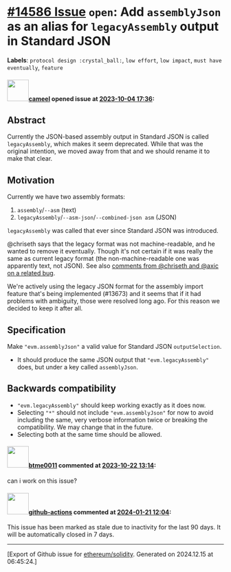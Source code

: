 # [\#14586 Issue](https://github.com/ethereum/solidity/issues/14586) `open`: Add `assemblyJson` as an alias for `legacyAssembly` output in Standard JSON
**Labels**: `protocol design :crystal_ball:`, `low effort`, `low impact`, `must have eventually`, `feature`


#### <img src="https://avatars.githubusercontent.com/u/137030?v=4" width="50">[cameel](https://github.com/cameel) opened issue at [2023-10-04 17:36](https://github.com/ethereum/solidity/issues/14586):

## Abstract

Currently the JSON-based assembly output in Standard JSON is called `legacyAssembly`, which makes it seem deprecated. While that was the original intention, we moved away from that and we should rename it to make that clear.

## Motivation
Currently we have two assembly formats:
1. `assembly`/`--asm` (text)
1. `legacyAssembly`/`--asm-json`/`--combined-json asm` (JSON)

`legacyAssembly` was called that ever since Standard JSON was introduced.

@chriseth says that the legacy format was not machine-readable, and he wanted to remove it eventually. Though it's not certain if it was really the same as current legacy format (the non-machine-readable one was apparently text, not JSON). See also [comments from @chriseth and @axic on a related bug](https://github.com/ethereum/solidity/issues/8171#issuecomment-588184845).

We're actively using the legacy JSON format for the assembly import feature that's being implemented (#13673) and it seems that if it had problems with ambiguity, those were resolved long ago. For this reason we decided to keep it after all.

## Specification

Make `"evm.assemblyJson"` a valid value for Standard JSON `outputSelection`.
- It should produce the same JSON output that `"evm.legacyAssembly"` does, but under a key called `assemblyJson`.


## Backwards compatibility
- `"evm.legacyAssembly"` should keep working exactly as it does now.
- Selecting `"*"` should not include `"evm.assemblyJson"` for now to avoid including the same, very verbose information twice or breaking the compatibility. We may change that in the future.
- Selecting both at the same time should be allowed.

#### <img src="https://avatars.githubusercontent.com/u/71667635?u=d9a14fb9e8ed6d88e2ac40725700e51ed6cc9741&v=4" width="50">[btme0011](https://github.com/btme0011) commented at [2023-10-22 13:14](https://github.com/ethereum/solidity/issues/14586#issuecomment-1774092854):

can i work on this issue?

#### <img src="https://avatars.githubusercontent.com/in/15368?v=4" width="50">[github-actions](https://github.com/apps/github-actions) commented at [2024-01-21 12:04](https://github.com/ethereum/solidity/issues/14586#issuecomment-1902607553):

This issue has been marked as stale due to inactivity for the last 90 days.
It will be automatically closed in 7 days.


-------------------------------------------------------------------------------



[Export of Github issue for [ethereum/solidity](https://github.com/ethereum/solidity). Generated on 2024.12.15 at 06:45:24.]
